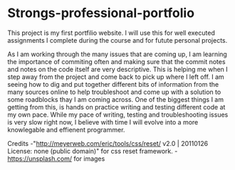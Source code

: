 # Strongs-professional-portfolio

This project is my first portfilio website. I will use this for well executed assignments I complete during the course and for futute personal projects.

As I am working through the many issues that are coming up, I am learning the importance of commiting often and making sure that the commit notes and notes on the code itself are very descriptive. This is helping me when I step away from the project and come back to pick up where I left off. I am seeing how to dig and put together different bits of information from the many sources online to help troubleshoot and come up with a solution to some roadblocks thay I am coming across. One of the biggest things I am getting from this, is hands on practice writing and testing different code at my own pace. While my pace of writing, testing and troubleshooting issues is very slow right now, I believe with time I will evolve into a more knowlegable and effienent programmer. 

Credits
-"http://meyerweb.com/eric/tools/css/reset/ v2.0 | 20110126 License: none (public domain)" for css reset framework.
-https://unsplash.com/ for images
